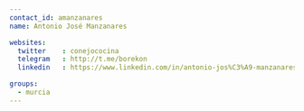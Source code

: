 ```yaml
---
contact_id: amanzanares
name: Antonio José Manzanares

websites:
  twitter    : conejococina
  telegram   : http://t.me/borekon
  linkedin   : https://www.linkedin.com/in/antonio-jos%C3%A9-manzanares-l%C3%B3pez-781478117/

groups:
  - murcia
---
```

